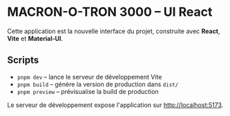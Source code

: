 # MACRON-O-TRON 3000 – UI React

Cette application est la nouvelle interface du projet, construite avec **React**, **Vite** et **Material‑UI**.

## Scripts

- `pnpm dev` – lance le serveur de développement Vite
- `pnpm build` – génère la version de production dans `dist/`
- `pnpm preview` – prévisualise la build de production

Le serveur de développement expose l'application sur [http://localhost:5173](http://localhost:5173).
